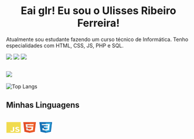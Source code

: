      
<h1 align="center"> Eai glr! Eu sou o Ulisses Ribeiro Ferreira! </h1>

Atualmente sou estudante fazendo um curso técnico de Informática.
Tenho especialidades com HTML, CSS, JS, PHP e SQL.

<div> 
  <a href="https://instagram.com/ulisses.rfk_" target="_blank"><img src="https://img.shields.io/badge/-Instagram-%23E4405F?style=for-the-badge&logo=instagram&logoColor=white" target="_blank"></a>
  <a href = "ulisses.ribeiro0831@gmail.com"><img src="https://img.shields.io/badge/-Gmail-%23333?style=for-the-badge&logo=gmail&logoColor=white" target="_blank"></a>
  <a href="https://http://www.linkedin.com/in/" target="_blank"><img src="https://img.shields.io/badge/-LinkedIn-%230077B5?style=for-the-badge&logo=linkedin&logoColor=white" target="_blank"></a>   
</div>

##
<div>
<picture>
  <source
    srcset="https://github-readme-stats.vercel.app/api?username=UlissesRFk&show_icons=true&theme=holi"
    media="(prefers-color-scheme: dark)"
  />
  <source
    srcset="https://github-readme-stats.vercel.app/api?username=UlissesRFk&show_icons=true"
    media="(prefers-color-scheme: light), (prefers-color-scheme: no-preference)"
  />
  <img src="https://github-readme-stats.vercel.app/api?username=UlissesRFk&show_icons=true" />
</picture>

![Top Langs ](https://github-readme-stats.vercel.app/api/top-langs/?username=UlissesRFk&layout=compact)
</div>

  <h2> Minhas Linguagens </h2> 
  
<div style="display: inline_block"><br>
  <img align="center" alt="Ulisses-Js" height="30" width="40" src="https://raw.githubusercontent.com/devicons/devicon/master/icons/javascript/javascript-plain.svg">
  <img align="center" alt="UlissesRafa-HTML" height="30" width="40" src="https://raw.githubusercontent.com/devicons/devicon/master/icons/html5/html5-original.svg">
  <img align="center" alt="Ulisses-CSS" height="30" width="40" src="https://raw.githubusercontent.com/devicons/devicon/master/icons/css3/css3-original.svg"> 
</div>



